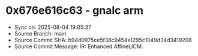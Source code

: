 # 0x676e616c63 - gnalc arm

- Sync on: 2025-08-04 19:05:37
- Source Branch: main
- Source Commit SHA: b94d0975ce5f38c9454e1295c1049d34d3419208
- Source Commit Message: IR: Enhanced AffineLICM.